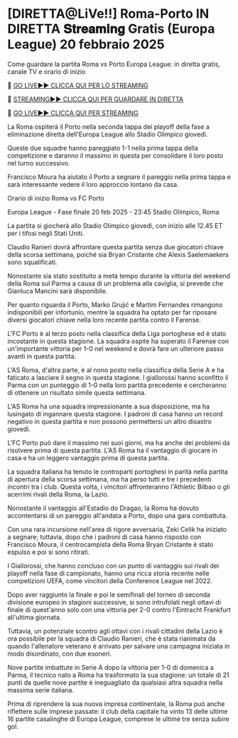 # [DIRETTA@LiVe!!] Roma-Porto IN DIRETTA 𝐒𝐭𝐫𝐞𝐚𝐦𝐢𝐧𝐠 Gratis (Europa League) 20 febbraio 2025
Come guardare la partita Roma vs Porto Europa League: in diretta gratis, canale TV e orario di inizio

🔴 [GO LIVE►► CLICCA QUI PER LO STREAMING](https://jpn-srt.blogspot.com/2025/02/soccer.html)

🔴 [STREAMING►► CLICCA QUI PER GUARDARE IN DIRETTA](https://jpn-srt.blogspot.com/2025/02/soccer.html)

🔴 [GO LIVE►► CLICCA QUI PER STREAMING](https://jpn-srt.blogspot.com/2025/02/soccer.html)

La Roma ospiterà il Porto nella seconda tappa dei playoff della fase a eliminazione diretta dell'Europa League allo Stadio Olimpico giovedì.

Queste due squadre hanno pareggiato 1-1 nella prima tappa della competizione e daranno il massimo in questa per consolidare il loro posto nel turno successivo.

Francisco Moura ha aiutato il Porto a segnare il pareggio nella prima tappa e sarà interessante vedere il loro approccio lontano da casa.

Orario di inizio Roma vs FC Porto

Europa League - Fase finale
20 feb 2025 - 23:45
Stadio Olimpico, Roma

La partita si giocherà allo Stadio Olimpico giovedì, con inizio alle 12.45 ET per i tifosi negli Stati Uniti.

Claudio Ranieri dovrà affrontare questa partita senza due giocatori chiave della scorsa settimana, poiché sia ​​Bryan Cristante che Alexis Saelemaekers sono squalificati.

Nonostante sia stato sostituito a metà tempo durante la vittoria del weekend della Roma sul Parma a causa di un problema alla caviglia, si prevede che Gianluca Mancini sarà disponibile.

Per quanto riguarda il Porto, Marko Grujić e Martim Fernandes rimangono indisponibili per infortunio, mentre la squadra ha optato per far riposare diversi giocatori chiave nella loro recente partita contro il Farense.

L'FC Porto è al terzo posto nella classifica della Liga portoghese ed è stato incostante in questa stagione. La squadra ospite ha superato il Farense con un'importante vittoria per 1-0 nel weekend e dovrà fare un ulteriore passo avanti in questa partita.

L'AS Roma, d'altra parte, è al nono posto nella classifica della Serie A e ha faticato a lasciare il segno in questa stagione. I giallorossi hanno sconfitto il Parma con un punteggio di 1-0 nella loro partita precedente e cercheranno di ottenere un risultato simile questa settimana.

L'AS Roma ha una squadra impressionante a sua disposizione, ma ha lusingato di ingannare questa stagione. I padroni di casa hanno un record negativo in questa partita e non possono permettersi un altro disastro giovedì.

L'FC Porto può dare il massimo nei suoi giorni, ma ha anche dei problemi da risolvere prima di questa partita. L'AS Roma ha il vantaggio di giocare in casa e ha un leggero vantaggio prima di questa partita.

La squadra italiana ha tenuto le controparti portoghesi in parità nella partita di apertura della scorsa settimana, ma ha perso tutti e tre i precedenti incontri tra i club. Questa volta, i vincitori affronteranno l'Athletic Bilbao o gli acerrimi rivali della Roma, la Lazio.

Nonostante il vantaggio all'Estadio do Dragao, la Roma ha dovuto accontentarsi di un pareggio all'andata a Porto, dopo una gara combattuta.

Con una rara incursione nell'area di rigore avversaria, Zeki Celik ha iniziato a segnare; tuttavia, dopo che i padroni di casa hanno risposto con Francisco Moura, il centrocampista della Roma Bryan Cristante è stato espulso e poi si sono ritirati.

I Giallorossi, che hanno concluso con un punto di vantaggio sui rivali dei playoff nella fase di campionato, hanno una ricca storia recente nelle competizioni UEFA, come vincitori della Conference League nel 2022.

Dopo aver raggiunto la finale e poi le semifinali del torneo di seconda divisione europeo in stagioni successive, si sono intrufolati negli ottavi di finale di quest'anno solo con una vittoria per 2-0 contro l'Eintracht Frankfurt all'ultima giornata.

Tuttavia, un potenziale scontro agli ottavi con i rivali cittadini della Lazio è ora possibile per la squadra di Claudio Ranieri, che è stata rianimata da quando l'allenatore veterano è arrivato per salvare una campagna iniziata in modo disordinato, con due esoneri.

Nove partite imbattute in Serie A dopo la vittoria per 1-0 di domenica a Parma, il tecnico nato a Roma ha trasformato la sua stagione: un totale di 21 punti da quelle nove partite è ineguagliato da qualsiasi altra squadra nella massima serie italiana.

Prima di riprendere la sua nuova impresa continentale, la Roma può anche riflettere sulle imprese passate: il club della capitale ha vinto 13 delle ultime 16 partite casalinghe di Europa League, comprese le ultime tre senza subire gol.
